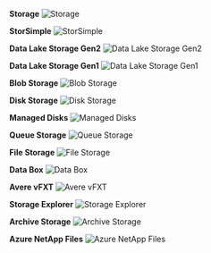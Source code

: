 ﻿**Storage**
![Storage](https://dinowang.github.io/azure-services-icon/Artifacts/Storage/Storage.svg)

**StorSimple**
![StorSimple](https://dinowang.github.io/azure-services-icon/Artifacts/Storage/StorSimple.svg)

**Data Lake Storage Gen2**
![Data Lake Storage Gen2](https://dinowang.github.io/azure-services-icon/Artifacts/Storage/Data+Lake+Storage+Gen2.svg)

**Data Lake Storage Gen1**
![Data Lake Storage Gen1](https://dinowang.github.io/azure-services-icon/Artifacts/Storage/Data+Lake+Storage+Gen1.svg)

**Blob Storage**
![Blob Storage](https://dinowang.github.io/azure-services-icon/Artifacts/Storage/Blob+Storage.svg)

**Disk Storage**
![Disk Storage](https://dinowang.github.io/azure-services-icon/Artifacts/Storage/Disk+Storage.svg)

**Managed Disks**
![Managed Disks](https://dinowang.github.io/azure-services-icon/Artifacts/Storage/Managed+Disks.svg)

**Queue Storage**
![Queue Storage](https://dinowang.github.io/azure-services-icon/Artifacts/Storage/Queue+Storage.svg)

**File Storage**
![File Storage](https://dinowang.github.io/azure-services-icon/Artifacts/Storage/File+Storage.svg)

**Data Box**
![Data Box](https://dinowang.github.io/azure-services-icon/Artifacts/Storage/Data+Box.svg)

**Avere vFXT**
![Avere vFXT](https://dinowang.github.io/azure-services-icon/Artifacts/Storage/Avere+vFXT.svg)

**Storage Explorer**
![Storage Explorer](https://dinowang.github.io/azure-services-icon/Artifacts/Storage/Storage+Explorer.svg)

**Archive Storage**
![Archive Storage](https://dinowang.github.io/azure-services-icon/Artifacts/Storage/Archive+Storage.svg)

**Azure NetApp Files**
![Azure NetApp Files](https://dinowang.github.io/azure-services-icon/Artifacts/Storage/Azure+NetApp+Files.svg)


